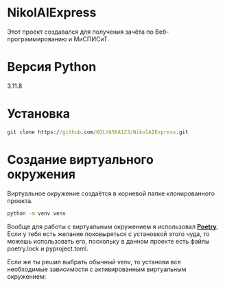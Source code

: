 # NikolAIExpress
Этот проект создавался для получения зачёта по Веб-программированию и МиСПИСиТ.

# Версия Python
3.11.8

# Установка 

```cmd or Powershell
git clone https://github.com/KOLYASKA123/NikolAIExpress.git
```

# Создание виртуального окружения
Виртуальное окружение создаётся в корневой папке клонированного проекта.

```cmd or Powershell
python -m venv venv
```

Вообще для работы с виртуальным окружением я использовал 
[**Poetry**](https://python-poetry.org).
Если у тебя есть желание поковыряться с установкой этого чуда, то можешь использовать его, 
поскольку в данном проекте есть файлы poetry.lock и pyproject.toml.

Если же ты решил выбрать обычный venv, то установи все необходимые зависимости с активированным виртуальным окружением:
